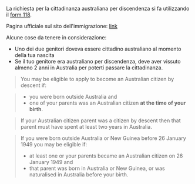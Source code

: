 La richiesta per la cittadinanza australiana per discendenza si fa utilizzando il [form 118](https://www.border.gov.au/Forms/Documents/118.pdf).

Pagina ufficiale sul sito dell'immigrazione: [link](https://www.border.gov.au/Trav/Citi/Appl/How-to-apply/Application-process-for-citizenship-by-descent)

Alcune cose da tenere in considerazione:

* Uno dei due genitori doveva essere cittadino australiano al momento della tua nascita
* Se il tuo genitore era australiano per discendenza, deve aver vissuto almeno 2 anni in Australia per poterti passare la cittadinanza.

> You may be eligible to apply to become an Australian citizen by descent if:

> * you were born outside Australia
> and
> * one of your parents was an Australian citizen **at the time of your birth**.

> If your Australian citizen parent was a citizen by descent then that parent must have spent at least two years in Australia.

> If you were born outside Australia or New Guinea before 26 January 1949 you may be eligible if:
> * at least one or your parents became an Australian citizen on 26 January 1949
> and
> * that parent was born in Australia or New Guinea, or was naturalised in Australia before your birth.
